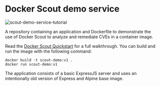 # Docker Scout demo service
![scout-demo-service-tutorial](https://socialify.git.ci/julioaranajr/scout-demo-service-tutorial/image?description=1&language=1&name=1&owner=1&pattern=Solid&theme=Dark)

A repository containing an application and Dockerfile to demonstrate the use of Docker Scout to analyze and remediate CVEs in a container image.

Read the [Docker Scout Quickstart](https://docs.docker.com/scout/quickstart) for a full walkthrough. You can build and run the image with the following command:

```shell
docker build -t scout-demo:v1 .
docker run scout-demo:v1
```

The application consists of a basic ExpressJS server and uses an intentionally old version of Express and Alpine base image.
